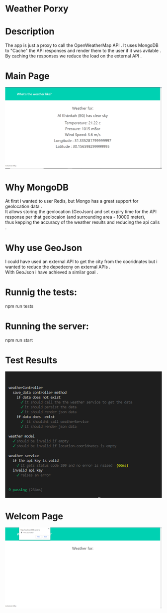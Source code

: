 
# Weather Porxy 

# Description
The app is just a proxy to call the OpenWeatherMap API .
It uses MongoDB to "Cache" the API responses and render them to the user if it was avilable .
By caching the responses we reduce the load on the external API .

# Main Page
![MAIN PAGE](/screenshots/main.PNG)

# Why MongoDB
At first i wanted to user Redis, but Mongo has a great support for geolocation data .  
It allows storing the geolocation (GeoJson) and set expiry time for the API response per that geolocaion (and surrounding area - 10000 meter),   
thus kepping the accuracy of the weather results and reducing the api calls .    

# Why use GeoJson
I could have used an external API to get the city from the cooridnates but i wanted to reduce
the depedecny on external APIs .      
With GeoJson i have achieved a similar goal .  

# Runnig the tests:  
 npm run tests

# Running the server:
 npm run start

# Test Results
![Testing](screenshots/tests.PNG)

# Welcom Page
![Welcome Page](screenshots/allow.PNG)









